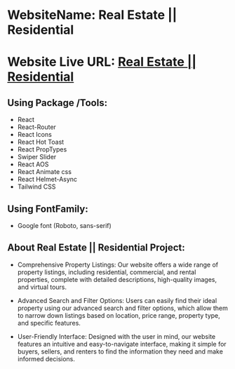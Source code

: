 # WebsiteName: Real Estate || Residential

# Website Live URL: [Real Estate || Residential]()

## Using Package /Tools:

- React
- React-Router
- React Icons
- React Hot Toast
- React PropTypes
- Swiper Slider
- React AOS
- React Animate css
- React Helmet-Async
- Tailwind CSS

## Using FontFamily:

- Google font (Roboto, sans-serif)

## About Real Estate || Residential Project:

- Comprehensive Property Listings: Our website offers a wide range of property listings, including residential, commercial, and rental properties, complete with detailed descriptions, high-quality images, and virtual tours.

- Advanced Search and Filter Options: Users can easily find their ideal property using our advanced search and filter options, which allow them to narrow down listings based on location, price range, property type, and specific features.

- User-Friendly Interface: Designed with the user in mind, our website features an intuitive and easy-to-navigate interface, making it simple for buyers, sellers, and renters to find the information they need and make informed decisions.
